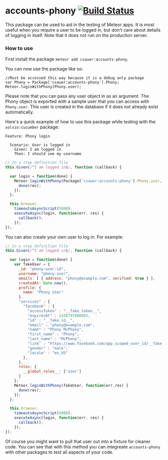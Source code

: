 # accounts-phony [![Build Status](https://travis-ci.org/cjsauer/accounts-phony.svg?branch=master)](https://travis-ci.org/cjsauer/accounts-phony)

This package can be used to aid in the testing of Meteor apps. It is most useful when you require a user to be logged in, but don't care about details of logging in itself. Note that it does not run on the production server. 

### How to use

First install the package `meteor add csauer:accounts-phony`. 

You can now use the package like so:

```
//Must be accessed this way because it is a debug only package
var Phony = Package['csauer:accounts-phony'].Phony;
Meteor.loginWithPhony(Phony.user);
```

Please note that you can pass any user object in as an argument. The Phony object is exported with a sample user that you can access with `Phony.user`. This user is created in the database if it does not already exist automatically. 

Here's a quick example of how to use this package while testing with the `xolvio:cucumber` package:

```cucumber
Feature: Phony login
  
  Scenario: User is logged in
    Given: I am logged in
    Then: I should see my username
```

```javascript
// In a step definition file
this.Given(/^I am logged in$/, function (callback) {

  var login = function(done) {
    Meteor.loginWithPhony(Package['csauer:accounts-phony'].Phony.user, function(err,res) {
      done(res);
    });
  };

  this.browser.
    timeoutsAsyncScript(5000).
    executeAsync(login, function(err, res) {
      callback();
    });
});
```

You can also create your own user to log in. For example:

```javascript
// In a step definition file
this.Given(/^I am logged in$/, function (callback) {

  var login = function(done) {
    var fakeUser = {
      _id: "phony-user-id",
      username: "phony-user",
      emails: [ { address: "phony@example.com", verified: true } ],
      createdAt: Date.now(),
      profile: {
        name: "Phony User"
      },
      "services" : {
        "facebook" : {
          "accessToken" : "__fake_token__",
          "expiresAt" : 1438797800881,
          "id" : "__fake_id__",
          "email" : "phony@example.com",
          "name" : "Phony McPhony",
          "first_name" : "Phony",
          "last_name" : "McPhony",
          "link" : "https://www.facebook.com/app_scoped_user_id/__fake_id__/",
          "gender" : "male",
          "locale" : "en_US"
        },
      },
      roles: {
        __global_roles__: ['user']
      }
    };
    Meteor.loginWithPhony(fakeUser, function(err,res) {
      done(res);
    });
  };

  this.browser.
    timeoutsAsyncScript(5000).
    executeAsync(login, function(err, res) {
      callback();
    });
});
```

Of course you might want to pull that user out into a fixture for cleaner code. You can see that with this method you can integreate `accounts-phony` with other packages to test all aspects of your code.
